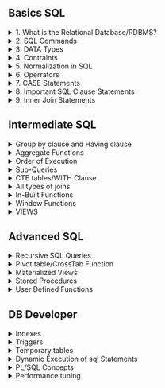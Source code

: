 ## Basics SQL
<details>
    <summary>1. What is the Relational Database/RDBMS?
    </summary>
    <ul> 
        <li>
            How data is store in the relational database?
        </li>
        <li>
            what is the schema with respect to a relational Database?
        </li>
    </ul>
</details>

<details>
    <summary>2. SQL Commands
    </summary>
    <ul> 
        <li>
            DDL, DML, DCL, TCL, DQL.
        </li>
        <li>
           what are the commands under each of the these category and what each of these actually do?
        </li>
    </ul>   
</details>

<details>
    <summary>3. DATA Types
    </summary>
    <ul> 
        <li>
           String data types like VARCHAR, TEXT etc.
        </li>
        <li>
          Integer types like INT, NUMBER etc.
        </li>
        <li>
           DATE
        </li>
        <li>
          FLOAT/DECIMAL
        </li>
        <li>
           BOOLEAN
        </li>
        <li>
          IDENTITY Column (AUTO INCREMENT Column)
        </li>
    </ul>
</details>

<details>
    <summary>4. Contraints
    </summary>
    <ul> 
        <li>
            Primary key constraint
        </li>
        <li>
          Foreign key constraint
        </li>
        <li>
          Not null constraint, UNIQUE constraint, DEFAULT constraint etc.
        </li>
    </ul>
</details>

<details>
    <summary>5. Normalization in SQL
    </summary>
    <ul> 
        <li>
            Differrent Normal Forms like 1NF, 2NF, 3NF, BCNF.
        </li>
    </ul>
</details>

<details>
    <summary>6. Operrators
    </summary>
    <ul> 
        <li>
            Airthematic Operators
        </li>
        <li>
           Logical operators
        </li>
        <li>
            Comparison Operators
        </li>
        <li>
           Union, Union all operators
        </li>
    </ul>
</details>

<details>
    <summary>7. CASE Statements
    </summary>
    <ul> 
        <li>
            Simple Case Statements and Nested Case Statements.
        </li>
    </ul>
</details>

<details>
    <summary>8. Important SQL Clause Statements
    </summary>
    <ul> 
        <li>
            DISTINCT Clause
        </li>
        <li>
           Order by Clause
        </li>
        <li>
            LIMIT/ TOP Clause
        </li>
    </ul>
</details>

<details>
    <summary>9. Inner Join Statements
    </summary>
    <ul>
        <li>
        Learn to join multiple tables in a single statement.
        </li>
    </ul>
</details>


## Intermediate SQL
<details>
    <summary>
        Group by clause and Having clause
    </summary>
</details>
<details>
    <summary>
        Aggregate Functions
    </summary>
    <ul>
        <li>
            SUM, COUNT, MIN, MAX, AVG.
        </li>
    <ul>
</details>
<details>
    <summary>
        Order of Execution
    </summary>
</details>
<details>
    <summary>
        Sub-Queries
    </summary>
</details>
<details>
    <summary>
        CTE tables/WITH Clause
    </summary>
</details>
<details>
    <summary>
        All types of joins
    </summary>
    <ul>
        <li>
            Left Join, Right Join, Full Outer Join.
        </li>
        <li>
            Cross Join, Self Join
        </li>
    <ul>
</details>
<details>
    <summary>
        In-Built Functions
    </summary>
    <ul>
        <li>
            Strings function like substring, position, coalesce etc.
        </li>
        <li>
            Date frunction like Extract To_Date function etc.
        </li>
    <ul>
</details>
<details>
    <summary>
        Window Functions
    </summary>
    <ul>
        <li>
            Most Impostant are rank dense_rank, row_number, lead, lag.
        </li>
        <li>
            First value, last value, Nth value, NTILE.
        </li>
    <ul>
</details>
<details>
    <summary>
        VIEWS
    </summary>
</details>




## Advanced SQL
<details>
    <summary>
        Recursive SQL Queries
    </summary>
</details>
<details>
    <summary>
        Pivot table/CrossTab Function
    </summary>
</details>
<details>
    <summary>
        Materialized Views
    </summary>
</details>
<details>
    <summary>
        Stored Procedures
    </summary>
</details>
<details>
    <summary>
        User Defined Functions
    </summary>
</details>


## DB Developer
<details>
    <summary>
        Indexes
    </summary>
</details>
<details>
    <summary>
        Triggers
    </summary>
</details>
<details>
    <summary>
        Temporary tables
    </summary>
</details>
<details>
    <summary>
        Dynamic Execution of sql Statements
    </summary>
</details>
<details>
    <summary>
        PL/SQL Concepts
    </summary>
    <ul>
        <li>
            Variables 
        </li>
        <li>
            Cursors
        </li>
        <li>
            Collection types 
        </li>
        <li>
            Loop Statements
        </li>
        <li>
            if-else statements 
        </li>
        <li>
            Exception Handling 
        </li>
        <li>
            Packages
        </li>
    <ul>
</details>
<details>
    <summary>
        Performance tuning
    </summary>
    <ul>
        <li>
            Explain Plan 
        </li>
        <li>
            Table statistics
        </li>
        <li>
            Table partitioning 
        </li>
        <li>
            DBMS Profiler
        </li>
        <li>
            SQL Trace and Tkproof
        </li>
    <ul>
</details>